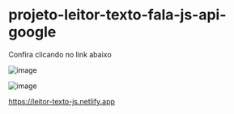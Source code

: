 # projeto-leitor-texto-fala-js-api-google

Confira clicando no link abaixo

![image](https://user-images.githubusercontent.com/47925586/110509953-71ca1c80-80e1-11eb-8275-6608f529d681.png)

![image](https://user-images.githubusercontent.com/47925586/110510029-8ad2cd80-80e1-11eb-995a-c474bb84c995.png)


https://leitor-texto-js.netlify.app
